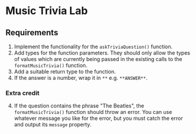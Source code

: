 # Music Trivia Lab

## Requirements

1. Implement the functionality for the `askTriviaQuestion()` function.
2. Add types for the function parameters. They should only allow the types of values which are currently being passed in the existing calls to the `formatMusicTrivia()` function.
3. Add a suitable return type to the function.
4. If the answer is a number, wrap it in `**` e.g. `**ANSWER**`.

### Extra credit

4. If the question contains the phrase "The Beatles", the `formatMusicTrivia()` function should throw an error. You can use whatever message you like for the error, but you must catch the error and output its `message` property.
